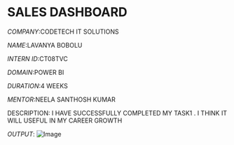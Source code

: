 # SALES DASHBOARD

*COMPANY*:CODETECH IT SOLUTIONS

*NAME*:LAVANYA BOBOLU

*INTERN ID*:CT08TVC

*DOMAIN*:POWER BI

*DURATION*:4 WEEKS

*MENTOR*:NEELA SANTHOSH KUMAR

DESCRIPTION: I HAVE SUCCESSFULLY COMPLETED MY TASK1 . I THINK IT WILL USEFUL IN MY CAREER GROWTH

*OUTPUT*:
![Image](https://github.com/user-attachments/assets/8145db6f-07ca-4f26-9601-95e7ca3aee53)
